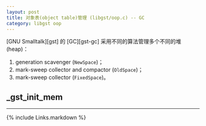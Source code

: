 ```yaml
---
layout: post
title: 对象表(object table)管理 (libgst/oop.c) -- GC
category: libgst oop
---
```

[GNU Smalltalk][gst] 的 [GC][gst-gc] 采用不同的算法管理多个不同的堆(heap)：

1. generation scavenger (`NewSpace`)；
2. mark-sweep collector and compactor (`OldSpace`)；
3. mark-sweep collector (`FixedSpace`)。

[TODO]: <> (根据代码确认上述内容)

## _gst_init_mem


----

[links]: <> (Link list)

{% include Links.markdown %}
